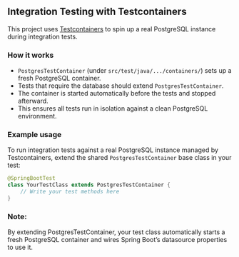 ## Integration Testing with Testcontainers

This project uses [Testcontainers](https://www.testcontainers.org/) to spin up a real PostgreSQL
instance during integration tests.

### How it works

- `PostgresTestContainer` (under `src/test/java/.../containers/`) sets up a fresh PostgreSQL
  container.
- Tests that require the database should extend `PostgresTestContainer`.
- The container is started automatically before the tests and stopped afterward.
- This ensures all tests run in isolation against a clean PostgreSQL environment.

### Example usage

To run integration tests against a real PostgreSQL instance managed by Testcontainers, extend the
shared `PostgresTestContainer` base class in your test:

```java
@SpringBootTest
class YourTestClass extends PostgresTestContainer {
    // Write your test methods here
}
```

### Note:

By extending PostgresTestContainer, your test class automatically starts a fresh
PostgreSQL container and wires Spring Boot’s datasource properties to use it.

